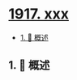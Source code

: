 # [1917. xxx](https://github.com/Tdahuyou/TNotes.leetcode/tree/main/notes/1917.%20xxx)

<!-- region:toc -->

- [1. 📝 概述](#1--概述)

<!-- endregion:toc -->

## 1. 📝 概述
